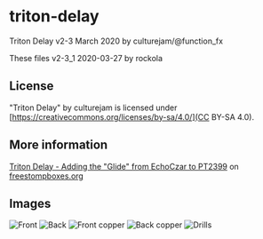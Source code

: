 # triton-delay

Triton Delay v2-3 March 2020 by culturejam/@function_fx

These files v2-3_1 2020-03-27 by rockola

## License

"Triton Delay" by culturejam is licensed under [https://creativecommons.org/licenses/by-sa/4.0/](CC BY-SA 4.0).

## More information

[Triton Delay - Adding the "Glide" from EchoCzar to PT2399](https://www.freestompboxes.org/viewtopic.php?f=13&t=30501) on [freestompboxes.org](https://www.freestompboxes.org/)

## Images

![Front](https://raw.githubusercontent.com/rockola/triton-delay/master/images/triton-delay-front.png)
![Back](https://raw.githubusercontent.com/rockola/triton-delay/master/images/triton-delay-back.png)
![Front copper](https://raw.githubusercontent.com/rockola/triton-delay/master/images/triton-delay-copper-front.png)
![Back copper](https://raw.githubusercontent.com/rockola/triton-delay/master/images/triton-delay-copper-back.png)
![Drills](https://raw.githubusercontent.com/rockola/triton-delay/master/images/triton-delay-drills.png)

